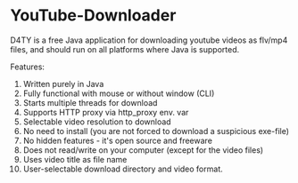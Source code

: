 YouTube-Downloader
==================

D4TY is a free Java application for downloading youtube videos as flv/mp4 files, and should run on all platforms 
where Java is supported.

Features:

  1)  Written purely in Java
  2)  Fully functional with mouse or without window (CLI)
  3)  Starts multiple threads for download
  4)  Supports HTTP proxy via http_proxy env. var
  5)  Selectable video resolution to download
  6)  No need to install (you are not forced to download a suspicious exe-file)
  7)  No hidden features - it's open source and freeware
  8)  Does not read/write on your computer (except for the video files)
  9)  Uses video title as file name
 10)  User-selectable download directory and video format.
